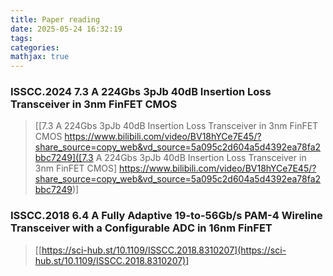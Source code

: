 ```yaml
---
title: Paper reading
date: 2025-05-24 16:32:19
tags:
categories:
mathjax: true
---
```




### ISSCC.2024 7.3 A 224Gbs 3pJb 40dB Insertion Loss Transceiver in 3nm FinFET CMOS



> [[7.3 A 224Gbs 3pJb 40dB Insertion Loss Transceiver in 3nm FinFET CMOS https://www.bilibili.com/video/BV18hYCe7E45/?share_source=copy_web&vd_source=5a095c2d604a5d4392ea78fa2bbc7249]([7.3 A 224Gbs 3pJb 40dB Insertion Loss Transceiver in 3nm FinFET CMOS] https://www.bilibili.com/video/BV18hYCe7E45/?share_source=copy_web&vd_source=5a095c2d604a5d4392ea78fa2bbc7249)]


### ISSCC.2018 6.4 A Fully Adaptive 19-to-56Gb/s PAM-4 Wireline Transceiver with a Configurable ADC in 16nm FinFET


> [[https://sci-hub.st/10.1109/ISSCC.2018.8310207](https://sci-hub.st/10.1109/ISSCC.2018.8310207)]